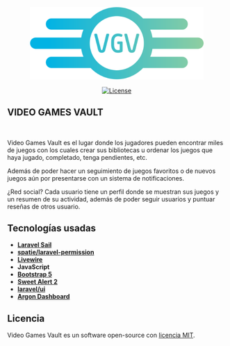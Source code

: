<p align="center"><a href="https://laravel.com" target="_blank"><img src="public/img/logos/VGV.svg" width="400" alt="VGV Logo"></a></p>

<p align="center">
<a href="#"><img src="https://img.shields.io/packagist/l/laravel/framework" alt="License"></a>
</p>

## VIDEO GAMES VAULT

<br />

Video Games Vault es el lugar donde los jugadores pueden encontrar miles de juegos con los cuales crear sus bibliotecas u ordenar los juegos que haya jugado, completado, tenga pendientes, etc.

Además de poder hacer un seguimiento de juegos favoritos o de nuevos juegos aún por presentarse con un sistema de notificaciones.

¿Red social? Cada usuario tiene un perfil donde se muestran sus juegos y un resumen de su actividad, además de poder seguir usuarios y puntuar reseñas de otros usuario.

## Tecnologías usadas

- **[Laravel Sail](https://laravel.com/docs/10.x/sail)**
- **[spatie/laravel-permission](https://spatie.be/docs/laravel-permission/v5/introduction)**
- **[Livewire](https://laravel-livewire.com/)**
- **JavaScript**
- **[Bootstrap 5](https://getbootstrap.com/)**
- **[Sweet Alert 2](https://sweetalert2.github.io/)**
- **[laravel/ui](https://packagist.org/packages/laravel/ui)**
- **[Argon Dashboard](https://www.creative-tim.com/product/argon-dashboard-laravel)**


## Licencia

Video Games Vault es un software open-source con [licencia MIT](https://opensource.org/licenses/MIT).
